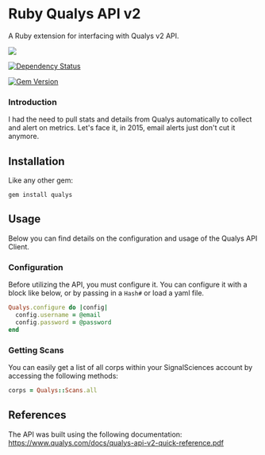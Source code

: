 # Ruby Qualys API v2
A Ruby extension for interfacing with Qualys v2 API.

[![](http://ruby-gem-downloads-badge.herokuapp.com/qualys)](https://rubygems.org/gems/qualys)

[![Dependency Status](https://gemnasium.com/mikemackintosh/ruby-qualys.svg)](https://gemnasium.com/mikemackintosh/ruby-qualys)

[![Gem Version](https://badge.fury.io/rb/qualys.svg)](https://rubygems.org/gems/qualys)

### Introduction

I had the need to pull stats and details from Qualys automatically to collect and alert on metrics. Let's face it, in 2015, email alerts just don't cut it anymore.

## Installation

Like any other gem:

```shell
gem install qualys
```

## Usage

Below you can find details on the configuration and usage of the Qualys API Client.

### Configuration

Before utilizing the API, you must configure it. You can configure it with a block like below, or by passing in a `Hash#` or load a yaml file.
```ruby
Qualys.configure do |config|
  config.username = @email
  config.password = @password
end
```

### Getting Scans

You can easily get a list of all corps within your SignalSciences account by accessing the following methods:

```ruby
corps = Qualys::Scans.all
```

## References

The API was built using the following documentation: https://www.qualys.com/docs/qualys-api-v2-quick-reference.pdf